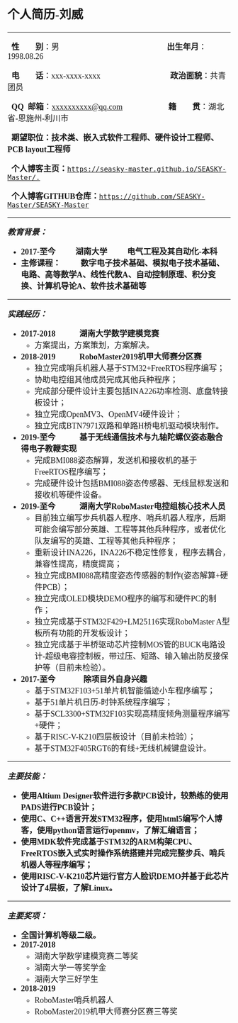 <font face="微软雅黑" size=4 > 

## 个人简历-刘威

----------

**&ensp;性&ensp;&ensp;&ensp;&ensp;别**：男&ensp;&ensp;&ensp;&ensp;&ensp;&ensp;&ensp;&ensp;&ensp;&ensp;&ensp;&ensp;&ensp;&ensp;&ensp;&ensp;&ensp;&ensp;&ensp;&ensp;&ensp;&ensp;&ensp;&ensp;&ensp;&ensp;&ensp;**出生年月**：1998.08.26

**&ensp;电&ensp;&ensp;&ensp;&ensp;话**：xxx-xxxx-xxxx&ensp;&ensp;&ensp;&ensp;&ensp;&ensp;&ensp;&ensp;&ensp;&ensp;&ensp;&ensp;&ensp;&ensp;&ensp;&ensp;&ensp; **政治面貌**：共青团员

**&ensp;QQ&ensp;邮箱**：xxxxxxxxxx@qq.com&ensp;&ensp;&ensp;&ensp;&ensp;&ensp;&ensp;&ensp;&ensp;&ensp;&ensp; **籍&ensp;&ensp;&ensp;&ensp;贯**：湖北省-恩施州-利川市

**&ensp;期望职位：技术类、嵌入式软件工程师、硬件设计工程师、PCB layout工程师**

**&ensp;个人博客主页：**[``https://seasky-master.github.io/SEASKY-Master/.``]( https://seasky-master.github.io/SEASKY-Master/.)

**&ensp;个人博客GITHUB仓库：**[``https://github.com/SEASKY-Master/SEASKY-Master``](https://github.com/SEASKY-Master/SEASKY-Master)

----------
***教育背景：***

- **2017-至今&ensp;&ensp;&ensp;&ensp;&ensp;湖南大学&ensp;&ensp;&ensp;&ensp;&ensp;电气工程及其自动化-本科**
- **主修课程：&ensp;&ensp;&ensp;&ensp;&ensp;数字电子技术基础、模拟电子技术基础、电路、高等数学A、线性代数A、自动控制原理、积分变换、计算机导论A、软件技术基础等**

----------
***实践经历：***

- **2017-2018&ensp;&ensp;&ensp;&ensp;&ensp;&ensp;湖南大学数学建模竞赛**
	- 方案提出，方案策划，方案解决。
- **2018-2019&ensp;&ensp;&ensp;&ensp;&ensp;&ensp;RoboMaster2019机甲大师赛分区赛**
	- 独立完成哨兵机器人基于STM32+FreeRTOS程序编写；
	- 协助电控组其他成员完成其他兵种程序；
	- 完成部分硬件设计主要包括INA226功率检测、底盘转接板设计；
	- 独立完成OpenMV3、OpenMV4硬件设计；
	- 独立完成BTN7971双路和单路H桥电机驱动模块制作。
- **2019-至今&ensp;&ensp;&ensp;&ensp;&ensp;&ensp;基于无线通信技术与九轴陀螺仪姿态融合得电子教鞭实现**
	- 完成BMI088姿态解算，发送机和接收机的基于FreeRTOS程序编写；
	- 完成硬件设计包括BMI088姿态传感器、无线鼠标发送和接收机等硬件设备。
- **2019-至今&ensp;&ensp;&ensp;&ensp;&ensp;&ensp;湖南大学RoboMaster电控组核心技术人员**
	- 目前独立编写步兵机器人程序、哨兵机器人程序，后期可能会编写部分英雄、工程等其他兵种程序，或者优化队友编写的英雄、工程等其他兵种程序；
	- 重新设计INA226，INA226不稳定性修复，程序去耦合，兼容性提高，精度提高；
	- 独立完成BMI088高精度姿态传感器的制作(姿态解算+硬件PCB）；
	- 独立完成OLED模块DEMO程序的编写和硬件PC的制作；
	- 独立完成基于STM32F429+LM25116实现RoboMaster A型板所有功能的开发板设计；
	- 独立完成基于半桥驱动芯片控制MOS管的BUCK电路设计-超级电容控制板，带过压、短路、输入输出防反接保护等（目前未检验）。
- **2017-至今&ensp;&ensp;&ensp;&ensp;&ensp;&ensp;&ensp;除项目外自身兴趣**
	- 基于STM32F103+51单片机智能循迹小车程序编写；
	- 基于51单片机日历-时钟系统程序编写；
	- 基于SCL3300+STM32F103实现高精度倾角测量程序编写+硬件；
	- 基于RISC-V-K210四层板设计（目前未检验）；
	- 基于STM32F405RGT6的有线+无线机械键盘设计。

----------
***主要技能：***

- **使用Altium Designer软件进行多款PCB设计，较熟练的使用PADS进行PCB设计；**
- **使用C、C++语言开发STM32程序，使用html5编写个人博客，使用python语言运行openmv，了解汇编语言；**
- **使用MDK软件完成基于STM32的ARM构架CPU、FreeRTOS嵌入式实时操作系统搭建并完成完整步兵、哨兵机器人等程序编写；**
- **使用RISC-V-K210芯片运行官方人脸识DEMO并基于此芯片设计了4层板，了解Linux。**

----------
***主要奖项：***

- **全国计算机等级二级。**
- **2017-2018**
	- 湖南大学数学建模竞赛二等奖
	- 湖南大学一等奖学金
	- 湖南大学三好学生
- **2018-2019**
	- RoboMaster哨兵机器人
	- RoboMaster2019机甲大师赛分区赛三等奖

